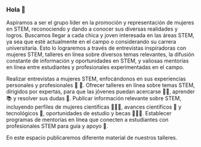### Hola  👋

Aspiramos a ser el grupo líder en la promoción y representación de mujeres en STEM, reconociendo y dando a conocer sus diversas realidades y logros. Buscamos llegar a cada chica y joven interesada en las áreas STEM, ya sea que esté actualmente en el campo o considerando su carrera universitaria. Esto lo lograremos a través de entrevistas inspiradoras con mujeres STEM, talleres en línea sobre diversos temas relevantes, la difusión constante de información y oportunidades en STEM, y valiosas mentorías en línea entre estudiantes y profesionales experimentadas en el campo.

Realizar entrevistas a mujeres STEM, enfocándonos en sus experiencias personales y profesionales 🔭 🌱.
Ofrecer talleres en línea sobre temas STEM, dirigidos por expertas, para que las jóvenes puedan acercarse 🤝🏽, aprender 📚 y resolver sus dudas 💬.
Publicar información relevante sobre STEM, incluyendo perfiles de mujeres científicas 👩🏽‍💻, avances científicos 🧬 y tecnológicos 📡, oportunidades de estudio y becas 👩🏽‍🏫.
Establecer programas de mentorías en línea que conecten a estudiantes con profesionales STEM para guía y apoyo 🤗.

En este espacio publicaremos diferente material de nuestros talleres.

